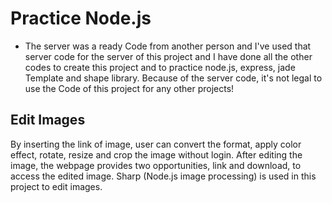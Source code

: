 # Practice Node.js

- The server was a ready Code from another person and I've used that server code for the server of this project and I have done all the other codes to create this project and to practice node.js, express, jade Template and shape library. Because of the server code, it's not legal to use the Code of this project for any other projects!

## Edit Images

By inserting the link of image, user can convert the format, apply color effect, rotate, resize and crop the image without login. After editing the image, the webpage provides two opportunities, link and download, to access the edited image. Sharp (Node.js image processing) is used in this project to edit images.
